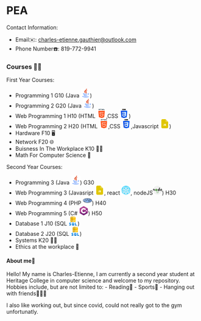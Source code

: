 # PEA
Contact Information:<br/>
- Email✉️: charles-etienne.gauthier@outlook.com<br/>
- Phone Number☎️: 819-772-9941<br/>
<h3>Courses 🧑‍🎓</h3>

First Year Courses:<br/>
- Programming 1 G10 (Java ![](Images/java.png))<br/>
- Programming 2 G20 (Java ![](Images/java.png))<br/>
- Web Programming 1 H10 (HTML ![](Images/html-5.png),CSS ![](Images/css-3.png))<br/>
- Web Programming 2 H20 (HTML ![](Images/html-5.png),CSS ![](Images/css-3.png),Javascript ![](Images/js-file.png))<br/>
- Hardware F10 🖥️<br/>
- Network F20 🌐<br/>
- Buisness In The Workplace K10 👨‍💼<br/>
- Math For Computer Science 🧮<br/>

Second Year Courses:<br/>
- Programming 3 (Java ![](Images/java.png)) G30
- Web Programming 3 (Javasript ![](Images/js-file.png), react ![](Images/react.png), nodeJS![](Images/nodejs.png)) H30
- Web Programming 4 (PHP ![](Images/php.png)) H40
- Web Programming 5 (C# ![](Images/c-sharp.png)) H50
- Database 1 J10 (SQL ![](Images/sql-server.png))
- Database 2 J20 (SQL ![](Images/sql-server.png))
- Systems K20 🧑‍💼
- Ethics at the workplace 🤝

<h4>About me👋</h4>
Hello! My name is Charles-Etienne, I am currently a second year student at Heritage College in computer science and welcome to my repository. <br/>
Hobbies include, but are not limited to:
- Reading📘
- Sports🏅
- Hanging out with friends🧑‍🤝‍🧑

I also like working out, but since covid, could not really got to the gym unfortunatly. 




